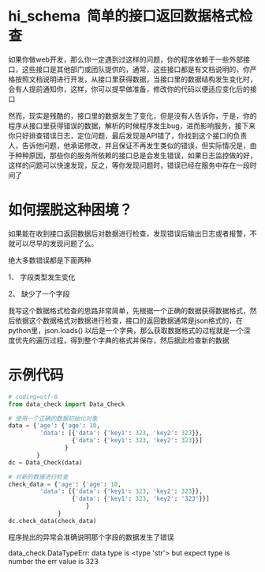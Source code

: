 # hi_schema  简单的接口返回数据格式检查
如果你做web开发，那么你一定遇到过这样的问题，你的程序依赖于一些外部接口，这些接口是其他部门或团队提供的，通常，这些接口都是有文档说明的，你严格按照文档说明进行开发，从接口里获得数据，当接口里的数据结构发生变化时，会有人提前通知你，这样，你可以提早做准备，修改你的代码以便适应变化后的接口

然而，现实是残酷的，接口里的数据发生了变化，但是没有人告诉你，于是，你的程序从接口里获得错误的数据，解析的时候程序发生bug，进而影响服务，接下来你只好排查错误日志，定位问题，最后发现是API错了，你找到这个接口的负责人，告诉他问题，他承诺修改，并且保证不再发生类似的错误，但实际情况是，由于种种原因，那些你的服务所依赖的接口总是会发生错误，如果日志监控做的好，这样的问题可以快速发现，反之，等你发现问题时，错误已经在服务中存在一段时间了

# 如何摆脱这种困境？
如果能在收到接口返回数据后对数据进行检查，发现错误后输出日志或者报警，不就可以尽早的发现问题了么。

绝大多数错误都是下面两种

1、 字段类型发生变化

2、 缺少了一个字段

我写这个数据格式检查的思路非常简单，先根据一个正确的数据获得数据格式，然后依据这个数据格式对数据进行检查，接口的返回数据通常是json格式的，在python里，json.loads() 以后是一个字典，那么获取数据格式的过程就是一个深度优先的遍历过程，得到整个字典的格式并保存，然后据此检查新的数据

# 示例代码
```python
# coding=utf-8
from data_check import Data_Check

# 使用一个正确的数据初始化对象
data = {'age': {'age': 10,
         'data': [{'data': {'key1': 323, 'key2': 323}},
                  {'data': {'key1': 323, 'key2': 323}}]
                }
        }
dc = Data_Check(data)

# 对新的数据进行检查
check_data = {'age': {'age': 10,
         'data': [{'data': {'key1': 323, 'key2': 323}},
                  {'data': {'key1': 323, 'key2': '323'}}]
                      }
              }
dc.check_data(check_data)
```

程序抛出的异常会准确说明那个字段的数据发生了错误

data_check.DataTypeErr: data type is <type 'str'> but expect type is number the err value is 323


